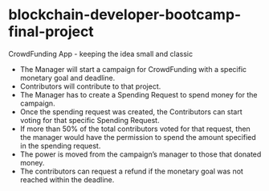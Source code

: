 # blockchain-developer-bootcamp-final-project

CrowdFunding App - keeping the idea small and classic

- The Manager will start a campaign for CrowdFunding with a specific monetary goal and
deadline.
- Contributors will contribute to that project.
- The Manager has to create a Spending Request to spend money for the campaign.
- Once the spending request was created, the Contributors can start voting for that
specific Spending Request.
- If more than 50% of the total contributors voted for that request, then the manager would
have the permission to spend the amount specified in the spending request.
- The power is moved from the campaign’s manager to those that donated money.
- The contributors can request a refund if the monetary goal was not reached within the
deadline.
